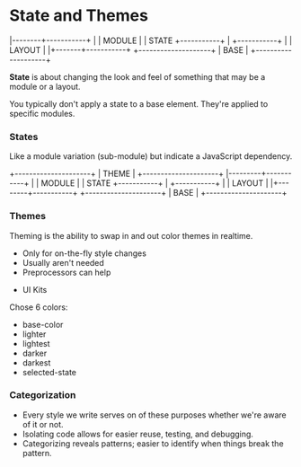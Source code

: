 # State and Themes

|--------+-----------+
|        |   MODULE  |
| STATE  +-----------+
|        +-----------+
|        |   LAYOUT  |
|+-------+-----------+
+--------------------+
|        BASE        |
+--------------------+

**State** is about changing the look and feel of something that may be a module or a layout.

You typically don't apply a state to a base element. They're applied to specific modules.

### States

Like a module variation (sub-module) but indicate a JavaScript dependency.

+---------------------+
|        THEME        |
+---------------------+
|---------+-----------+
|         |   MODULE  |
|  STATE  +-----------+
|         +-----------+
|         |   LAYOUT  |
|+--------+-----------+
+---------------------+
|        BASE         |
+---------------------+

### Themes

Theming is the ability to swap in and out color themes in realtime.

- Only for on-the-fly style changes
- Usually aren't needed
- Preprocessors can help
* UI Kits

Chose 6 colors:
- base-color
- lighter
- lightest
- darker
- darkest
- selected-state

### Categorization
- Every style we write serves on of these purposes whether we're aware of it or not.
- Isolating code allows for easier reuse, testing, and debugging. 
- Categorizing reveals patterns; easier to identify when things break the pattern.